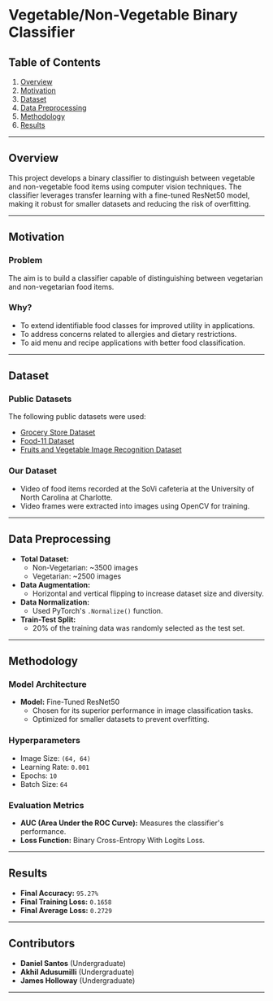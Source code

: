 # Vegetable/Non-Vegetable Binary Classifier

## Table of Contents
1. [Overview](#overview)
2. [Motivation](#motivation)
3. [Dataset](#dataset)
4. [Data Preprocessing](#data-preprocessing)
5. [Methodology](#methodology)
6. [Results](#results)

---

## Overview
This project develops a binary classifier to distinguish between vegetable and non-vegetable food items using computer vision techniques. The classifier leverages transfer learning with a fine-tuned ResNet50 model, making it robust for smaller datasets and reducing the risk of overfitting.

---

## Motivation
### Problem
The aim is to build a classifier capable of distinguishing between vegetarian and non-vegetarian food items.

### Why?
- To extend identifiable food classes for improved utility in applications.
- To address concerns related to allergies and dietary restrictions.
- To aid menu and recipe applications with better food classification.

---

## Dataset
### Public Datasets
The following public datasets were used:
- [Grocery Store Dataset](https://github.com/marcusklasson/GroceryStoreDataset/tree/master/dataset)
- [Food-11 Dataset](https://www.kaggle.com/datasets/trolukovich/food11-image-dataset)
- [Fruits and Vegetable Image Recognition Dataset](https://www.kaggle.com/datasets/kritikseth/fruit-and-vegetable-image-recognition)

### Our Dataset
- Video of food items recorded at the SoVi cafeteria at the University of North Carolina at Charlotte.
- Video frames were extracted into images using OpenCV for training.

---

## Data Preprocessing
- **Total Dataset:**
  - Non-Vegetarian: ~3500 images
  - Vegetarian: ~2500 images
- **Data Augmentation:**
  - Horizontal and vertical flipping to increase dataset size and diversity.
- **Data Normalization:**
  - Used PyTorch's `.Normalize()` function.
- **Train-Test Split:**
  - 20% of the training data was randomly selected as the test set.

---

## Methodology
### Model Architecture
- **Model:** Fine-Tuned ResNet50  
  - Chosen for its superior performance in image classification tasks.
  - Optimized for smaller datasets to prevent overfitting.

### Hyperparameters
- Image Size: `(64, 64)`
- Learning Rate: `0.001`
- Epochs: `10`
- Batch Size: `64`

### Evaluation Metrics
- **AUC (Area Under the ROC Curve):** Measures the classifier's performance.
- **Loss Function:** Binary Cross-Entropy With Logits Loss.

---

## Results
- **Final Accuracy:** `95.27%`
- **Final Training Loss:** `0.1658`
- **Final Average Loss:** `0.2729`
---

## Contributors
- **Daniel Santos** (Undergraduate)
- **Akhil Adusumilli** (Undergraduate)
- **James Holloway** (Undergraduate)

---
